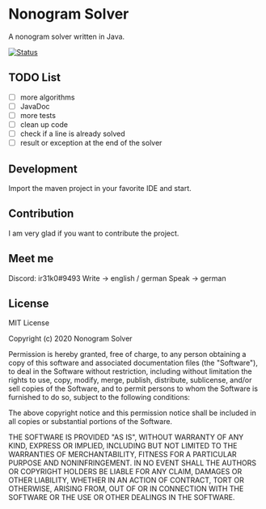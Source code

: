# Nonogram Solver
A nonogram solver written in Java.

[![Status](https://img.shields.io/badge/Status-IN%20DEVELOPMENT-brightgreen)](https://shields.io/)

## TODO List
- [ ] more algorithms
- [ ] JavaDoc
- [ ] more tests
- [ ] clean up code
- [ ] check if a line is already solved
- [ ] result or exception at the end of the solver

## Development
Import the maven project in your favorite IDE and start.

## Contribution
I am very glad if you want to contribute the project.

## Meet me
Discord: ir31k0#9493
Write -> english / german
Speak -> german

## License
MIT License

Copyright (c) 2020 Nonogram Solver

Permission is hereby granted, free of charge, to any person obtaining a copy
of this software and associated documentation files (the "Software"), to deal
in the Software without restriction, including without limitation the rights
to use, copy, modify, merge, publish, distribute, sublicense, and/or sell
copies of the Software, and to permit persons to whom the Software is
furnished to do so, subject to the following conditions:

The above copyright notice and this permission notice shall be included in all
copies or substantial portions of the Software.

THE SOFTWARE IS PROVIDED "AS IS", WITHOUT WARRANTY OF ANY KIND, EXPRESS OR
IMPLIED, INCLUDING BUT NOT LIMITED TO THE WARRANTIES OF MERCHANTABILITY,
FITNESS FOR A PARTICULAR PURPOSE AND NONINFRINGEMENT. IN NO EVENT SHALL THE
AUTHORS OR COPYRIGHT HOLDERS BE LIABLE FOR ANY CLAIM, DAMAGES OR OTHER
LIABILITY, WHETHER IN AN ACTION OF CONTRACT, TORT OR OTHERWISE, ARISING FROM,
OUT OF OR IN CONNECTION WITH THE SOFTWARE OR THE USE OR OTHER DEALINGS IN THE
SOFTWARE.
